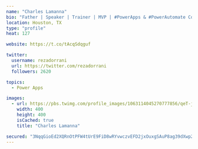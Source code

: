 ```yaml
---
name: "Charles Lamanna"
bio: "Father | Speaker | Trainer | MVP | #PowerApps & #PowerAutomate Community Super User | YouTuber Right-pointing triangle http://youtube.com/c/rezadorrani | Learn - Share - Clockwise rightwards and leftwards open circle arrows"
location: Houston, TX
type: "profile"
heat: 127

website: https://t.co/tAcqSdqguf

twitter:
  username: rezadorrani
  url: https://twitter.com/rezadorrani
  followers: 2620

topics:
  - Power Apps

images:
  - url: https://pbs.twimg.com/profile_images/1063114045270777856/qeT-jpWr_400x400.jpg
    width: 400
    height: 400
    isCached: true
    title: "Charles Lamanna"

secured: "3NqqGioEd2XQRnOtPFW4tUrE9FiD8wRYvwczvEFD2jxOuxgSAuP8ag39dXwp2TwGUHNAy7gbrvon12ZCUbYRm4LJewJzV3wlnVi85juxm4W24K9BuS8aEk7tQd2tQ5Hd6Zfi/mQ6O5SGZioKOuU5mp5jdez+FUw5vsLt8dI8EPlG6mmKvD7i2/EuXRuC8FUwNI7rLNH3aL94V05DBv5eu+rTfNpIW9224jV2f4y+SXq1Ukt0140eXaaU4wS48KsBCbHqUGRaaS+i5JEyD2kczgtoxYt65jNAlSzG23z2fTgDBS8V6McxurXAzAJR0YGH0QXFhWZSxDVy3nHL2Y4xQtBfPmZoR/wx4QDSf0p/nk+zlTY3JBYtABm+dr+2QjofXC/J5zaYym9GFtt/yHpNImSfEn4vXXh/rqbKHKu5zoM=;bM08H8DryWfL2iGXOzQscw=="
---
```


